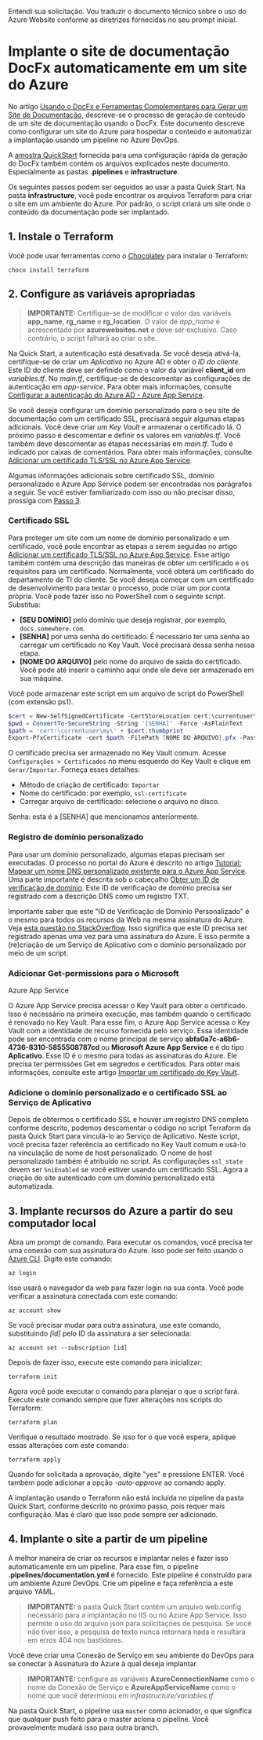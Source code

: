 Entendi sua solicitação. Vou traduzir o documento técnico sobre o uso do Azure Website conforme as diretrizes fornecidas no seu prompt inicial.

# Implante o site de documentação DocFx automaticamente em um site do Azure

No artigo [Usando o DocFx e Ferramentas Complementares para Gerar um Site de Documentação](using-docfx-and-tools.md), descreve-se o processo de geração de conteúdo de um site de documentação usando o DocFx. Este documento descreve como configurar um site do Azure para hospedar o conteúdo e automatizar a implantação usando um pipeline no Azure DevOps.

A [amostra QuickStart](https://github.com/mtirionMSFT/DocFxQuickStart) fornecida para uma configuração rápida da geração do DocFx também contém os arquivos explicados neste documento. Especialmente as pastas **.pipelines** e **infrastructure**.

Os seguintes passos podem ser seguidos ao usar a pasta Quick Start. Na pasta **infrastructure**, você pode encontrar os arquivos Terraform para criar o site em um ambiente do Azure. Por padrão, o script criará um site onde o conteúdo da documentação pode ser implantado.

## 1. Instale o Terraform

Você pode usar ferramentas como o [Chocolatey](https://chocolatey.org/) para instalar o Terraform:

```shell
choco install terraform
```

## 2. Configure as variáveis apropriadas

> **IMPORTANTE:** Certifique-se de modificar o valor das variáveis **app_name**, **rg_name** e **rg_location**. O valor de *app_name* é acrescentado por **azurewebsites.net** e deve ser exclusivo. Caso contrário, o script falhará ao criar o site.

Na Quick Start, a autenticação está desativada. Se você deseja ativá-la, certifique-se de criar um *Aplicativo* no Azure AD e obter o *ID do cliente*. Este ID do cliente deve ser definido como o valor da variável **client_id** em *variables.tf*. No *main.tf*, certifique-se de descomentar as configurações de autenticação em *app-service*. Para obter mais informações, consulte [Configurar a autenticação do Azure AD - Azure App Service](https://learn.microsoft.com/en-us/azure/app-service/configure-authentication-provider-aad).

Se você deseja configurar um domínio personalizado para o seu site de documentação com um certificado SSL, precisará seguir algumas etapas adicionais. Você deve criar um *Key Vault* e armazenar o certificado lá. O próximo passo é descomentar e definir os valores em *variables.tf*. Você também deve descomentar as etapas necessárias em *main.tf*. Tudo é indicado por caixas de comentários. Para obter mais informações, consulte [Adicionar um certificado TLS/SSL no Azure App Service](https://learn.microsoft.com/en-us/azure/app-service/configure-ssl-certificate).

Algumas informações adicionais sobre certificado SSL, domínio personalizado e Azure App Service podem ser encontradas nos parágrafos a seguir. Se você estiver familiarizado com isso ou não precisar disso, prossiga com [Passo 3](#3-implante-recursos-do-Azure-a-partir-do-seu-computador-local).

### Certificado SSL

Para proteger um site com um nome de domínio personalizado e um certificado, você pode encontrar as etapas a serem seguidas no artigo [Adicionar um certificado TLS/SSL no Azure App Service](https://learn.microsoft.com/en-us/azure/app-service/configure-ssl-certificate). Esse artigo também contém uma descrição das maneiras de obter um certificado e os requisitos para um certificado. Normalmente, você obterá um certificado do departamento de TI do cliente. Se você deseja começar com um certificado de desenvolvimento para testar o processo, pode criar um por conta própria. Você pode fazer isso no PowerShell com o seguinte script. Substitua:

* **[SEU DOMÍNIO]** pelo domínio que deseja registrar, por exemplo, `docs.somewhere.com`.
* **[SENHA]** por uma senha do certificado. É necessário ter uma senha ao carregar um certificado no Key Vault. Você precisará dessa senha nessa etapa.
* **[NOME DO ARQUIVO]** pelo nome do arquivo de saída do certificado. Você pode até inserir o caminho aqui onde ele deve ser armazenado em sua máquina.

Você pode armazenar este script em um arquivo de script do PowerShell (com extensão ps1).

```powershell
$cert = New-SelfSignedCertificate -CertStoreLocation cert:\currentuser\my -Subject "cn=[SEU DOMÍNIO]" -DnsName "[SEU DOMÍNIO]"
$pwd = ConvertTo-SecureString -String '[SENHA]' -Force -AsPlainText
$path = 'cert:\currentuser\my\' + $cert.thumbprint
Export-PfxCertificate -cert $path -FilePath [NOME DO ARQUIVO].pfx -Password $pwd
```

O certificado precisa ser armazenado no Key Vault comum. Acesse `Configurações > Certificados` no menu esquerdo do Key Vault e clique em `Gerar/Importar`. Forneça esses detalhes:

* Método de criação de certificado: `Importar`
* Nome do certificado: por exemplo, `ssl-certificate`
* Carregar arquivo de certificado: selecione o arquivo no disco.

Senha: esta é a [SENHA] que mencionamos anteriormente.

### Registro de domínio personalizado

Para usar um domínio personalizado, algumas etapas precisam ser executadas. O processo no portal do Azure é descrito no artigo [Tutorial: Mapear um nome DNS personalizado existente para o Azure App Service](https://learn.microsoft.com/pt-br/azure/app-service/app-service-web-tutorial-custom-domain). Uma parte importante é descrita sob o cabeçalho [Obter um ID de verificação de domínio](https://learn.microsoft.com/pt-br/azure/app-service/app-service-web-tutorial-custom-domain#get-a-domain-verification-id). Este ID de verificação de domínio precisa ser registrado com a descrição DNS como um registro TXT.

Importante saber que este "ID de Verificação de Domínio Personalizado" é o mesmo para todos os recursos da Web na mesma assinatura do Azure. Veja [esta questão no StackOverflow](https://stackoverflow.com/questions/64309200/is-the-custom-domain-verification-shared-across-an-azure-subscription). Isso significa que este ID precisa ser registrado apenas uma vez para uma assinatura do Azure. E isso permite a (re)criação de um Serviço de Aplicativo com o domínio personalizado por meio de um script.

### Adicionar Get-permissions para o Microsoft

 Azure App Service

O Azure App Service precisa acessar o Key Vault para obter o certificado. Isso é necessário na primeira execução, mas também quando o certificado é renovado no Key Vault. Para esse fim, o Azure App Service acessa o Key Vault com a identidade de recurso fornecida pelo serviço. Essa identidade pode ser encontrada com o nome principal de serviço **abfa0a7c-a6b6-4736-8310-5855508787cd** ou **Microsoft Azure App Service** e é do tipo **Aplicativo**. Esse ID é o mesmo para todas as assinaturas do Azure. Ele precisa ter permissões Get em segredos e certificados. Para obter mais informações, consulte este artigo [Importar um certificado do Key Vault](https://learn.microsoft.com/pt-br/azure/app-service/configure-ssl-certificate#importar-um-certificado-do-key-vault).

### Adicione o domínio personalizado e o certificado SSL ao Serviço de Aplicativo

Depois de obtermos o certificado SSL e houver um registro DNS completo conforme descrito, podemos descomentar o código no script Terraform da pasta Quick Start para vinculá-lo ao Serviço de Aplicativo. Neste script, você precisa fazer referência ao certificado no Key Vault comum e usá-lo na vinculação de nome de host personalizado. O nome de host personalizado também é atribuído no script. As configurações `ssl_state` devem ser `SniEnabled` se você estiver usando um certificado SSL. Agora a criação do site autenticado com um domínio personalizado está automatizada.

## 3. Implante recursos do Azure a partir do seu computador local

Abra um prompt de comando. Para executar os comandos, você precisa ter uma conexão com sua assinatura do Azure. Isso pode ser feito usando o [Azure CLI](https://learn.microsoft.com/pt-br/cli/azure/install-azure-cli-windows?tabs=azure-cli). Digite este comando:

```shell
az login
```

Isso usará o navegador da web para fazer login na sua conta. Você pode verificar a assinatura conectada com este comando:

```shell
az account show
```

Se você precisar mudar para outra assinatura, use este comando, substituindo *[id]* pelo ID da assinatura a ser selecionada:

```shell
az account set --subscription [id]
```

Depois de fazer isso, execute este comando para inicializar:

```shell
terraform init
```

Agora você pode executar o comando para planejar o que o script fará. Execute este comando sempre que fizer alterações nos scripts do Terraform:

```shell
terraform plan
```

Verifique o resultado mostrado. Se isso for o que você espera, aplique essas alterações com este comando:

```shell
terraform apply
```

Quando for solicitada a aprovação, digite "yes" e pressione ENTER. Você também pode adicionar a opção *-auto-approve* ao comando apply.

A implantação usando o Terraform não está incluída no pipeline da pasta Quick Start, conforme descrito no próximo passo, pois requer mais configuração. Mas é claro que isso pode sempre ser adicionado.

## 4. Implante o site a partir de um pipeline

A melhor maneira de criar os recursos e implantar neles é fazer isso automaticamente em um pipeline. Para esse fim, o pipeline **.pipelines/documentation.yml** é fornecido. Este pipeline é construído para um ambiente Azure DevOps. Crie um pipeline e faça referência a este arquivo YAML.

> **IMPORTANTE:** a pasta Quick Start contém um arquivo web.config necessário para a implantação no IIS ou no Azure App Service. Isso permite o uso do arquivo json para solicitações de pesquisa. Se você não tiver isso, a pesquisa de texto nunca retornará nada e resultará em erros 404 nos bastidores.

Você deve criar uma Conexão de Serviço em seu ambiente do DevOps para se conectar à Assinatura do Azure à qual deseja implantar.

> **IMPORTANTE:** configure as variáveis **AzureConnectionName** como o nome da Conexão de Serviço e **AzureAppServiceName** como o nome que você determinou em *infrastructure/variables.tf*.

Na pasta Quick Start, o pipeline usa `master` como acionador, o que significa que qualquer push feito para o master aciona o pipeline. Você provavelmente mudará isso para outra branch.
